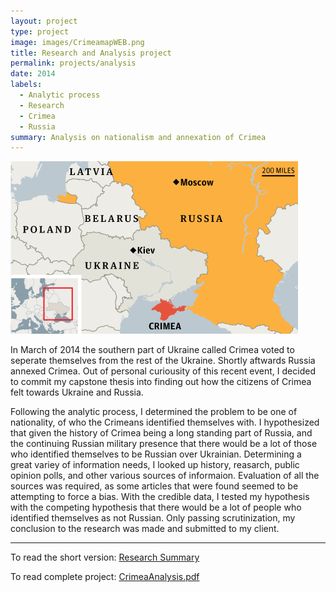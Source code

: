 ```yaml
---
layout: project
type: project
image: images/CrimeamapWEB.png
title: Research and Analysis project
permalink: projects/analysis
date: 2014
labels:
  - Analytic process
  - Research
  - Crimea
  - Russia
summary: Analysis on nationalism and annexation of Crimea
---
```



<div class="ui small rounded images">
  <img class="ui image" src="../images/CrimeamapWEB.png">

</div>


In March of 2014 the southern part of Ukraine called Crimea voted to seperate themselves from the rest of the Ukraine. Shortly aftwards Russia annexed Crimea. Out of personal curiousity of this recent event, I decided to commit my capstone thesis into finding out how the citizens of Crimea felt towards Ukraine and Russia.

Following the analytic process, I determined the problem to be one of nationality, of who the Crimeans identified themselves with.
I hypothesized that given the history of Crimea being a long standing part of Russia, and the continuing Russian military presence that there would be a lot of those who identified themselves to be Russian over Ukrainian.
Determining a great variey of information needs, I looked up history, reasarch, public opinion polls, and other various sources of informaion.
Evaluation of all the sources was required, as some articles that were found seemed to be attempting to force a bias.
With the credible data, I tested my hypothesis with the competing hypothesis that there would be a lot of people who identified themselves as not Russian.
Only passing scrutinization, my conclusion to the research was made and submitted to my client. 

<hr>

To read the short version: <a href="https://github.com/kodayv.github.io/essays/Nationalism.md"><i class="large github icon "></i>Research Summary</a>

To read complete project: <a href="https://github.com/kodayv/Analysis/blob/master/CrimeaAnalysis.pdf"><i class="large github icon "></i>CrimeaAnalysis.pdf</a>
